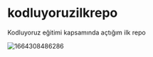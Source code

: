 # kodluyoruzilkrepo
Kodluyoruz eğitimi kapsamında açtığım ilk repo


![1664308486286](https://github.com/Tunikk/kodluyoruzilkrepo/assets/166960060/dd962c6d-5816-405f-bf58-07d5722c488d)

